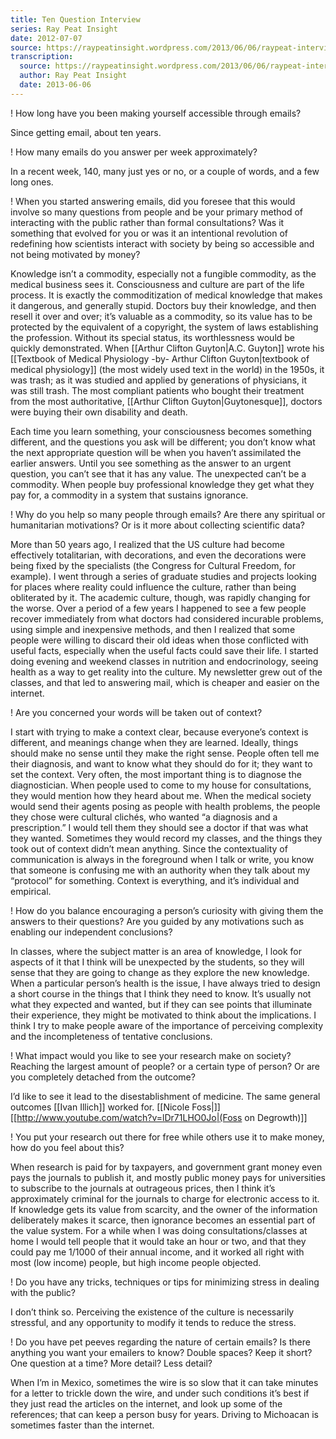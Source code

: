 ```yaml
---
title: Ten Question Interview
series: Ray Peat Insight
date: 2012-07-07
source: https://raypeatinsight.wordpress.com/2013/06/06/raypeat-interviews-revisited/
transcription:
  source: https://raypeatinsight.wordpress.com/2013/06/06/raypeat-interviews-revisited/
  author: Ray Peat Insight
  date: 2013-06-06
---
```


! How long have you been making yourself accessible through emails?

Since getting email, about ten years.

! How many emails do you answer per week approximately?

In a recent week, 140, many just yes or no, or a couple of words, and a few long ones.

! When you started answering emails, did you foresee that this would involve so many questions from people and be your primary method of interacting with the public rather than formal consultations? Was it something that evolved for you or was it an intentional revolution of redefining how scientists interact with society by being so accessible and not being motivated by money? 

Knowledge isn’t a commodity, especially not a fungible commodity, as the medical business sees it. Consciousness and culture are part of the life process. It is exactly the commoditization of medical knowledge that makes it dangerous, and generally stupid. Doctors buy their knowledge, and then resell it over and over; it’s valuable as a commodity, so its value has to be protected by the equivalent of a copyright, the system of laws establishing the profession. Without its special status, its worthlessness would be quickly demonstrated. When [[Arthur Clifton Guyton|A.C. Guyton]] wrote his [[Textbook of Medical Physiology -by- Arthur Clifton Guyton|textbook of medical physiology]] (the most widely used text in the world) in the 1950s, it was trash; as it was studied and applied by generations of physicians, it was still trash. The most compliant patients who bought their treatment from the most authoritative, [[Arthur Clifton Guyton|Guytonesque]], doctors were buying their own disability and death.

Each time you learn something, your consciousness becomes something different, and the questions you ask will be different; you don’t know what the next appropriate question will be when you haven’t assimilated the earlier answers. Until you see something as the answer to an urgent question, you can’t see that it has any value. The unexpected can’t be a commodity. When people buy professional knowledge they get what they pay for, a commodity in a system that sustains ignorance.

! Why do you help so many people through emails? Are there any spiritual or humanitarian motivations? Or is it more about collecting scientific data?

More than 50 years ago, I realized that the US culture had become effectively totalitarian, with decorations, and even the decorations were being fixed by the specialists (the Congress for Cultural Freedom, for example). I went through a series of graduate studies and projects looking for places where reality could influence the culture, rather than being obliterated by it. The academic culture, though, was rapidly changing for the worse. Over a period of a few years I happened to see a few people recover immediately from what doctors had considered incurable problems, using simple and inexpensive methods, and then I realized that some people were willing to discard their old ideas when those conflicted with useful facts, especially when the useful facts could save their life. I started doing evening and weekend classes in nutrition and endocrinology, seeing health as a way to get reality into the culture. My newsletter grew out of the classes, and that led to answering mail, which is cheaper and easier on the internet.

! Are you concerned your words will be taken out of context?

I start with trying to make a context clear, because everyone’s context is different, and meanings change when they are learned. Ideally, things should make no sense until they make the right sense. People often tell me their diagnosis, and want to know what they should do for it; they want to set the context. Very often, the most important thing is to diagnose the diagnostician. When people used to come to my house for consultations, they would mention how they heard about me. When the medical society would send their agents posing as people with health problems, the people they chose were cultural clichés, who wanted “a diagnosis and a prescription.” I would tell them they should see a doctor if that was what they wanted. Sometimes they would record my classes, and the things they took out of context didn’t mean anything. Since the contextuality of communication is always in the foreground when I talk or write, you know that someone is confusing me with an authority when they talk about my “protocol” for something. Context is everything, and it’s individual and empirical.

! How do you balance encouraging a person’s curiosity with giving them the answers to their questions? Are you guided by any motivations such as enabling our independent conclusions?

In classes, where the subject matter is an area of knowledge, I look for aspects of it that I think will be unexpected by the students, so they will sense that they are going to change as they explore the new knowledge. When a particular person’s health is the issue, I have always tried to design a short course in the things that I think they need to know. It’s usually not what they expected and wanted, but if they can see points that illuminate their experience, they might be motivated to think about the implications. I think I try to make people aware of the importance of perceiving complexity and the incompleteness of tentative conclusions.

! What impact would you like to see your research make on society? Reaching the largest amount of people? or a certain type of person? Or are you completely detached from the outcome?

I’d like to see it lead to the disestablishment of medicine. The same general outcomes [[Ivan Illich]] worked for. [[Nicole Foss|]][[http://www.youtube.com/watch?v=lDr71LHO0Jo|(Foss on Degrowth)]]

! You put your research out there for free while others use it to make money, how do you feel about this?

When research is paid for by taxpayers, and government grant money even pays the journals to publish it, and mostly public money pays for universities to subscribe to the journals at outrageous prices, then I think it’s approximately criminal for the journals to charge for electronic access to it. If knowledge gets its value from scarcity, and the owner of the information deliberately makes it scarce, then ignorance becomes an essential part of the value system.
For a while when I was doing consultations/classes at home I would tell people that it would take an hour or two, and that they could pay me 1/1000 of their annual income, and it worked all right with most (low income) people, but high income people objected.

! Do you have any tricks, techniques or tips for minimizing stress in dealing with the public?

I don’t think so. Perceiving the existence of the culture is necessarily stressful, and any opportunity to modify it tends to reduce the stress.

! Do you have pet peeves regarding the nature of certain emails? Is there anything you want your emailers to know? Double spaces? Keep it short? One question at a time? More detail? Less detail?

When I’m in Mexico, sometimes the wire is so slow that it can take minutes for a letter to trickle down the wire, and under such conditions it’s best if they just read the articles on the internet, and look up some of the references; that can keep a person busy for years. Driving to Michoacan is sometimes faster than the internet.